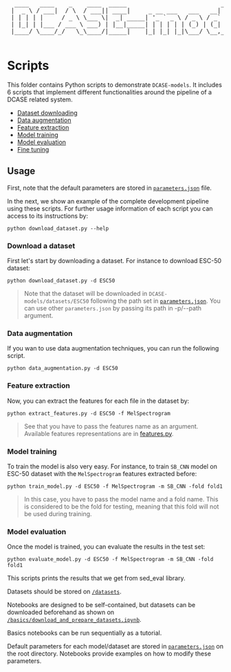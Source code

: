 <pre>
  ____   ____    _    ____  _____                          _      _     
 |  _ \ / ___|  / \  / ___|| ____|     _ __ ___   ___   __| | ___| |___ 
 | | | | |     / _ \ \___ \|  _| _____| '_ ` _ \ / _ \ / _` |/ _ \ / __|
 | |_| | |___ / ___ \ ___) | |__|_____| | | | | | (_) | (_| |  __/ \__ \
 |____/ \____/_/   \_\____/|_____|    |_| |_| |_|\___/ \__,_|\___|_|___/
                                                                       
</pre>

# Scripts

This folder contains Python scripts to demonstrate `DCASE-models`. It includes 6 scripts that implement different functionalities around the pipeline of a DCASE related system.

- [Dataset downloading](scripts/download_dataset.py)
- [Data augmentation](scripts/data_augmentation.py)
- [Feature extraction](scripts/feature_extraction.py)
- [Model training](scripts/train_model.py)
- [Model evaluation](scripts/evaluate_model.py)
- [Fine tuning](scripts/fine_tuning.py)

## Usage

First, note that the default parameters are stored in [`parameters.json`](`parameters.json`) file.

In the next, we show an example of the complete development pipeline using these scripts. For further usage information of each script you can access to its instructions by:
```
python download_dataset.py --help
```

### Download a dataset
First let's start by downloading a dataset. For instance to download ESC-50 dataset:
```
python download_dataset.py -d ESC50
```

> Note that the dataset will be downloaded in `DCASE-models/datasets/ESC50` following the path set in [`parameters.json`](`parameters.json`). You can use other `parameters.json` by passing its path in -p/--path argument.

### Data augmentation
If you wan to use data augmentation techniques, you can run the following script.
```
python data_augmentation.py -d ESC50
```

### Feature extraction
Now, you can extract the features for each file in the dataset by:
```
python extract_features.py -d ESC50 -f MelSpectrogram
```

> See that you have to pass the features name as an argument. Available features representations are in [features.py](dcase_models/data/features.py).

### Model training
To train the model is also very easy. For instance, to train `SB_CNN` model on ESC-50 dataset with the `MelSpectrogram` features extracted before:
```
python train_model.py -d ESC50 -f MelSpectrogram -m SB_CNN -fold fold1
```

> In this case, you have to pass the model name and a fold name. This is considered to be the fold for testing, meaning that this fold will not be used during training.

### Model evaluation
Once the model is trained, you can evaluate the results in the test set:
```
python evaluate_model.py -d ESC50 -f MelSpectrogram -m SB_CNN -fold fold1
```

This scripts prints the results that we get from sed_eval library.

Datasets should be stored on [`/datasets`](https://github.com/pzinemanas/DCASE-models/tree/master/datasets).

Notebooks are designed to be self-contained, but datasets can be downloaded beforehand  as shown on [`/basics/download_and_prepare_datasets.ipynb`](https://github.com/pzinemanas/DCASE-models/blob/master/notebooks/basics/download_and_prepare_datasets.ipynb).

Basics notebooks can be run sequentially as a tutorial.

Default parameters for each model/dataset are stored in [`parameters.json`](https://github.com/pzinemanas/DCASE-models/blob/master/parameters.json) on the root directory. Notebooks provide examples on how to modify these parameters.
